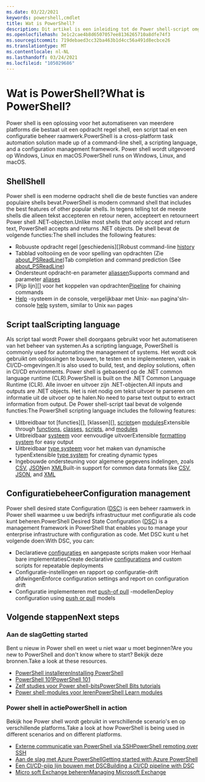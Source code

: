 ```yaml
---
ms.date: 03/22/2021
keywords: powershell,cmdlet
title: Wat is PowerShell?
description: Dit artikel is een inleiding tot de Power shell-script omgeving en de bijbehorende functies.
ms.openlocfilehash: 3e1c2cae4b8d6507057ee8136265710a8dfe74f3
ms.sourcegitcommit: 719debaed3cc32ba463b1d4cc56a491d8ecbce26
ms.translationtype: MT
ms.contentlocale: nl-NL
ms.lasthandoff: 03/24/2021
ms.locfileid: "105029686"
---
```

# <a name="what-is-powershell"></a><span data-ttu-id="122e0-104">Wat is PowerShell?</span><span class="sxs-lookup"><span data-stu-id="122e0-104">What is PowerShell?</span></span>

<span data-ttu-id="122e0-105">Power shell is een oplossing voor het automatiseren van meerdere platforms die bestaat uit een opdracht regel shell, een script taal en een configuratie beheer raamwerk.</span><span class="sxs-lookup"><span data-stu-id="122e0-105">PowerShell is a cross-platform task automation solution made up of a command-line shell, a scripting language, and a configuration management framework.</span></span> <span data-ttu-id="122e0-106">Power shell wordt uitgevoerd op Windows, Linux en macOS.</span><span class="sxs-lookup"><span data-stu-id="122e0-106">PowerShell runs on Windows, Linux, and macOS.</span></span>

## <a name="shell"></a><span data-ttu-id="122e0-107">Shell</span><span class="sxs-lookup"><span data-stu-id="122e0-107">Shell</span></span>

<span data-ttu-id="122e0-108">Power shell is een moderne opdracht shell die de beste functies van andere populaire shells bevat.</span><span class="sxs-lookup"><span data-stu-id="122e0-108">PowerShell is modern command shell that includes the best features of other popular shells.</span></span> <span data-ttu-id="122e0-109">In tegens telling tot de meeste shells die alleen tekst accepteren en retour neren, accepteert en retourneert Power shell .NET-objecten.</span><span class="sxs-lookup"><span data-stu-id="122e0-109">Unlike most shells that only accept and return text, PowerShell accepts and returns .NET objects.</span></span> <span data-ttu-id="122e0-110">De shell bevat de volgende functies:</span><span class="sxs-lookup"><span data-stu-id="122e0-110">The shell includes the following features:</span></span>

- <span data-ttu-id="122e0-111">Robuuste opdracht regel [geschiedenis][]</span><span class="sxs-lookup"><span data-stu-id="122e0-111">Robust command-line [history][]</span></span>
- <span data-ttu-id="122e0-112">Tabblad voltooiing en de voor spelling van opdrachten (Zie [about_PSReadLine][])</span><span class="sxs-lookup"><span data-stu-id="122e0-112">Tab completion and command prediction (See [about_PSReadLine][])</span></span>
- <span data-ttu-id="122e0-113">Ondersteunt opdracht-en parameter [aliassen][]</span><span class="sxs-lookup"><span data-stu-id="122e0-113">Supports command and parameter [aliases][]</span></span>
- <span data-ttu-id="122e0-114">[Pijp lijn][] voor het koppelen van opdrachten</span><span class="sxs-lookup"><span data-stu-id="122e0-114">[Pipeline][] for chaining commands</span></span>
- <span data-ttu-id="122e0-115">[Help][] -systeem in de console, vergelijkbaar met Unix- `man` pagina's</span><span class="sxs-lookup"><span data-stu-id="122e0-115">In-console [help][] system, similar to Unix `man` pages</span></span>

## <a name="scripting-language"></a><span data-ttu-id="122e0-116">Script taal</span><span class="sxs-lookup"><span data-stu-id="122e0-116">Scripting language</span></span>

<span data-ttu-id="122e0-117">Als script taal wordt Power shell doorgaans gebruikt voor het automatiseren van het beheer van systemen.</span><span class="sxs-lookup"><span data-stu-id="122e0-117">As a scripting language, PowerShell is commonly used for automating the management of systems.</span></span> <span data-ttu-id="122e0-118">Het wordt ook gebruikt om oplossingen te bouwen, te testen en te implementeren, vaak in CI/CD-omgevingen.</span><span class="sxs-lookup"><span data-stu-id="122e0-118">It is also used to build, test, and deploy solutions, often in CI/CD environments.</span></span> <span data-ttu-id="122e0-119">Power shell is gebaseerd op de .NET common language runtime (CLR).</span><span class="sxs-lookup"><span data-stu-id="122e0-119">PowerShell is built on the .NET Common Language Runtime (CLR).</span></span> <span data-ttu-id="122e0-120">Alle invoer en uitvoer zijn .NET-objecten.</span><span class="sxs-lookup"><span data-stu-id="122e0-120">All inputs and outputs are .NET objects.</span></span> <span data-ttu-id="122e0-121">Het is niet nodig om tekst uitvoer te parseren om informatie uit de uitvoer op te halen.</span><span class="sxs-lookup"><span data-stu-id="122e0-121">No need to parse text output to extract information from output.</span></span> <span data-ttu-id="122e0-122">De Power shell-script taal bevat de volgende functies:</span><span class="sxs-lookup"><span data-stu-id="122e0-122">The PowerShell scripting language includes the following features:</span></span>

- <span data-ttu-id="122e0-123">Uitbreidbaar tot [functies][], [klassen][], [scripts][]en [modules][]</span><span class="sxs-lookup"><span data-stu-id="122e0-123">Extensible through [functions][], [classes][], [scripts][], and [modules][]</span></span>
- <span data-ttu-id="122e0-124">Uitbreidbaar [systeem][formatting] voor eenvoudige uitvoer</span><span class="sxs-lookup"><span data-stu-id="122e0-124">Extensible [formatting system][formatting] for easy output</span></span>
- <span data-ttu-id="122e0-125">Uitbreidbaar [type systeem][types] voor het maken van dynamische typen</span><span class="sxs-lookup"><span data-stu-id="122e0-125">Extensible [type system][types] for creating dynamic types</span></span>
- <span data-ttu-id="122e0-126">Ingebouwde ondersteuning voor algemene gegevens indelingen, zoals [CSV][], [JSON][]en [XML][]</span><span class="sxs-lookup"><span data-stu-id="122e0-126">Built-in support for common data formats like [CSV][], [JSON][], and [XML][]</span></span>

## <a name="configuration-management"></a><span data-ttu-id="122e0-127">Configuratiebeheer</span><span class="sxs-lookup"><span data-stu-id="122e0-127">Configuration management</span></span>

<span data-ttu-id="122e0-128">Power shell desired state Configuration ([DSC][]) is een beheer raamwerk in Power shell waarmee u uw bedrijfs infrastructuur met configuratie als code kunt beheren.</span><span class="sxs-lookup"><span data-stu-id="122e0-128">PowerShell Desired State Configuration ([DSC][]) is a management framework in PowerShell that enables you to manage your enterprise infrastructure with configuration as code.</span></span> <span data-ttu-id="122e0-129">Met DSC kunt u het volgende doen:</span><span class="sxs-lookup"><span data-stu-id="122e0-129">With DSC, you can:</span></span>

- <span data-ttu-id="122e0-130">Declaratieve [configuraties][] en aangepaste scripts maken voor Herhaal bare implementaties</span><span class="sxs-lookup"><span data-stu-id="122e0-130">Create declarative [configurations][] and custom scripts for repeatable deployments</span></span>
- <span data-ttu-id="122e0-131">Configuratie-instellingen en rapport op configuratie-drift afdwingen</span><span class="sxs-lookup"><span data-stu-id="122e0-131">Enforce configuration settings and report on configuration drift</span></span>
- <span data-ttu-id="122e0-132">Configuratie implementeren met [push-of pull][push-pull] -modellen</span><span class="sxs-lookup"><span data-stu-id="122e0-132">Deploy configuration using [push or pull][push-pull] models</span></span>

## <a name="next-steps"></a><span data-ttu-id="122e0-133">Volgende stappen</span><span class="sxs-lookup"><span data-stu-id="122e0-133">Next steps</span></span>

### <a name="getting-started"></a><span data-ttu-id="122e0-134">Aan de slag</span><span class="sxs-lookup"><span data-stu-id="122e0-134">Getting started</span></span>

<span data-ttu-id="122e0-135">Bent u nieuw in Power shell en weet u niet waar u moet beginnen?</span><span class="sxs-lookup"><span data-stu-id="122e0-135">Are you new to PowerShell and don't know where to start?</span></span> <span data-ttu-id="122e0-136">Bekijk deze bronnen.</span><span class="sxs-lookup"><span data-stu-id="122e0-136">Take a look at these resources.</span></span>

- <span data-ttu-id="122e0-137">[PowerShell installeren][install]</span><span class="sxs-lookup"><span data-stu-id="122e0-137">[Installing PowerShell][install]</span></span>
- <span data-ttu-id="122e0-138">[PowerShell 101][PS101]</span><span class="sxs-lookup"><span data-stu-id="122e0-138">[PowerShell 101][PS101]</span></span>
- <span data-ttu-id="122e0-139">[Zelf studies voor Power shell-bits][tutorials]</span><span class="sxs-lookup"><span data-stu-id="122e0-139">[PowerShell Bits tutorials][tutorials]</span></span>
- <span data-ttu-id="122e0-140">[Power shell-modules voor leren][learn]</span><span class="sxs-lookup"><span data-stu-id="122e0-140">[PowerShell Learn modules][learn]</span></span>

### <a name="powershell-in-action"></a><span data-ttu-id="122e0-141">Power shell in actie</span><span class="sxs-lookup"><span data-stu-id="122e0-141">PowerShell in action</span></span>

<span data-ttu-id="122e0-142">Bekijk hoe Power shell wordt gebruikt in verschillende scenario's en op verschillende platforms.</span><span class="sxs-lookup"><span data-stu-id="122e0-142">Take a look at how PowerShell is being used in different scenarios and on different platforms.</span></span>

- <span data-ttu-id="122e0-143">[Externe communicatie van PowerShell via SSH][remoting]</span><span class="sxs-lookup"><span data-stu-id="122e0-143">[PowerShell remoting over SSH][remoting]</span></span>
- <span data-ttu-id="122e0-144">[Aan de slag met Azure PowerShell][azure]</span><span class="sxs-lookup"><span data-stu-id="122e0-144">[Getting started with Azure PowerShell][azure]</span></span>
- <span data-ttu-id="122e0-145">[Een CI/CD-pijp lijn bouwen met DSC][devops]</span><span class="sxs-lookup"><span data-stu-id="122e0-145">[Building a CI/CD pipeline with DSC][devops]</span></span>
- <span data-ttu-id="122e0-146">[Micro soft Exchange beheren][exchange]</span><span class="sxs-lookup"><span data-stu-id="122e0-146">[Managing Microsoft Exchange][exchange]</span></span>

<!-- link references -->

[transactie]: /powershell/module/microsoft.powershell.core/about/about_history
[history]: /powershell/module/microsoft.powershell.core/about/about_history
[about_PSReadLine]: /powershell/module/psreadline/about/about_psreadline
[aliassen]: /powershell/module/microsoft.powershell.core/about/about_aliases
[aliases]: /powershell/module/microsoft.powershell.core/about/about_aliases
[Pijplijn]: /powershell/module/microsoft.powershell.core/about/about_pipelines
[Pipeline]: /powershell/module/microsoft.powershell.core/about/about_pipelines
[Help]: /powershell/module/microsoft.powershell.core/get-help
[help]: /powershell/module/microsoft.powershell.core/get-help
[modules]: /powershell/module/microsoft.powershell.core/about/about_modules
[vervullen]: /powershell/module/microsoft.powershell.core/about/about_functions_advanced
[functions]: /powershell/module/microsoft.powershell.core/about/about_functions_advanced
[instructeur]: /powershell/module/microsoft.powershell.core/about/about_classes
[classes]: /powershell/module/microsoft.powershell.core/about/about_classes
[scriptmap]: /powershell/module/microsoft.powershell.core/about/about_scripts
[scripts]: /powershell/module/microsoft.powershell.core/about/about_scripts
[formatting]: /powershell/module/microsoft.powershell.core/about/about_format.ps1xml
[types]: /powershell/module/microsoft.powershell.core/about/about_types.ps1xml
[CSV]: /powershell/module/microsoft.powershell.utility/convertfrom-csv
[JSON]: /powershell/module/microsoft.powershell.utility/convertfrom-json
[XML]: /powershell/module/microsoft.powershell.utility/convertto-xml
[configuraties]: /powershell/scripting/dsc/configurations/configurations
[configurations]: /powershell/scripting/dsc/configurations/configurations
[DSC]: /powershell/scripting/dsc/overview/dscforengineers
[push-pull]: /powershell/scripting/dsc/pull-server/enactingconfigurations
[install]: /powershell/scripting/install/installing-powershell
[PS101]: /powershell/scripting/learn/ps101/00-introduction
[tutorials]: /powershell/scripting/learn/tutorials/00-introduction
[learn]: /learn/browse/?terms=PowerShell
[azure]: /powershell/azure/get-started-azureps
[devops]: /azure/devops/pipelines/release/dsc-cicd
[exchange]: /powershell/exchange/exchange-management-shell
[remoting]: /powershell/scripting/learn/remoting/ssh-remoting-in-powershell-core

